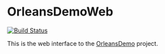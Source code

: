 # OrleansDemoWeb

[![Build Status](https://travis-ci.com/Mystikweb/OrleansDemoWeb.svg?branch=master)](https://travis-ci.com/Mystikweb/OrleansDemoWeb)

This is the web interface to the [OrleansDemo](https://github.com/Mystikweb/OrleansDemo) project.
